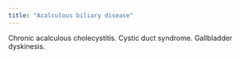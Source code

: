 ```yaml
---
title: "Acalculous biliary disease"
---
```

Chronic acalculous cholecystitis. Cystic duct syndrome. Gallbladder dyskinesis.

